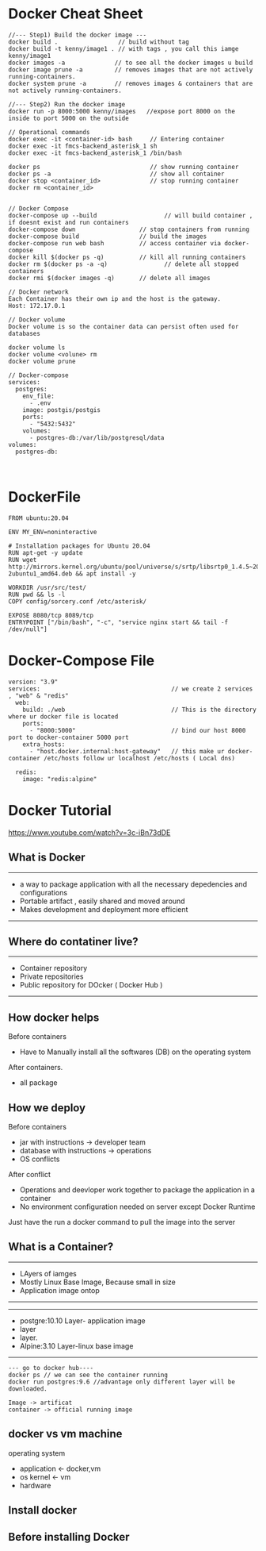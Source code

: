 # Docker Cheat Sheet
```
//--- Step1) Build the docker image ---
docker build .                 // build without tag
docker build -t kenny/image1 . // with tags , you call this iamge kenny/image1
docker images -a              // to see all the docker images u build 
docker image prune -a         // removes images that are not actively running-containers. 
docker system prune -a        // removes images & containers that are not actively running-containers. 

//--- Step2) Run the docker image
docker run -p 8000:5000 kenny/images   //expose port 8000 on the inside to port 5000 on the outside

// Operational commands
docker exec -it <container-id> bash     // Entering container 
docker exec -it fmcs-backend_asterisk_1 sh
docker exec -it fmcs-backend_asterisk_1 /bin/bash

docker ps                               // show running container
docker ps -a                            // show all container
docker stop <container_id>              // stop running container
docker rm <container_id>


// Docker Compose
docker-compose up --build                   // will build container , if doesnt exist and run containers
docker-compose down                  // stop containers from running 
docker-compose build                 // build the images
docker-compose run web bash          // access container via docker-compose
docker kill $(docker ps -q)          // kill all running containers 
docker rm $(docker ps -a -q)                // delete all stopped containers
docker rmi $(docker images -q)       // delete all images

// Docker network 
Each Container has their own ip and the host is the gateway. 
Host: 172.17.0.1

// Docker volume 
Docker volume is so the container data can persist often used for databases

docker volume ls 
docker volume <volune> rm
docker volume prune

// Docker-compose
services:
  postgres:
    env_file:
      - .env
    image: postgis/postgis
    ports:
      - "5432:5432"
    volumes:
      - postgres-db:/var/lib/postgresql/data
volumes:
  postgres-db:
  
  
```
# DockerFile
```
FROM ubuntu:20.04

ENV MY_ENV=noninteractive

# Installation packages for Ubuntu 20.04
RUN apt-get -y update
RUN wget http://mirrors.kernel.org/ubuntu/pool/universe/s/srtp/libsrtp0_1.4.5~20130609~dfsg-2ubuntu1_amd64.deb && apt install -y 

WORKDIR /usr/src/test/
RUN pwd && ls -l
COPY config/sorcery.conf /etc/asterisk/

EXPOSE 8080/tcp 8089/tcp
ENTRYPOINT ["/bin/bash", "-c", "service nginx start && tail -f /dev/null"]

```
# Docker-Compose File
```
version: "3.9"
services:                                     // we create 2 services , "web" & "redis"
  web:    
    build: ./web                              // This is the directory where ur docker file is located
    ports:
      - "8000:5000"                           // bind our host 8000 port to docker-container 5000 port
    extra_hosts:
      - "host.docker.internal:host-gateway"   // this make ur docker-container /etc/hosts follow ur localhost /etc/hosts ( Local dns)

  redis:
    image: "redis:alpine"

```


# Docker Tutorial 
https://www.youtube.com/watch?v=3c-iBn73dDE

## What is Docker 
***
- a way to package application with all the necessary depedencies and configurations
- Portable artifact , easily shared and moved around
- Makes development and deployment more efficient
***

## Where do contatiner live?
***
- Container repository
- Private repositories
- Public repository for DOcker ( Docker Hub )
***

## How docker helps
Before containers 
- Have to Manually install all the softwares (DB) on the operating system

After containers. 
- all package

## How we deploy
Before containers
- jar with instructions  -> developer team
- database with instructions -> operations
- OS conflicts

After conflict
- Operations and deevloper work together to package the application in a container
- No environment configuration needed on server except Docker Runtime

Just have the run a docker command to pull the image into the server

## What is a Container?
***
- LAyers of iamges
- Mostly Linux Base Image, Because small in size
- Application image ontop
***
***
- postgre:10.10 Layer- application image
- layer
- layer.
- Alpine:3.10 Layer-linux base image
***
```
--- go to docker hub----
docker ps // we can see the container running
docker run postgres:9.6 //advantage only different layer will be downloaded. 

Image -> artificat 
container -> official running image
```

## docker vs vm machine 
operating system
- application <- docker,vm
- os kernel <- vm
- hardware

## Install docker 
Before installing Docker 
- 
